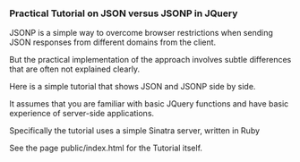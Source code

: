 ### Practical Tutorial on JSON versus JSONP in JQuery

JSONP is a simple way to overcome browser restrictions when sending JSON responses from different domains from the client.

But the practical implementation of the approach involves subtle differences that are often not explained clearly.

Here is a simple tutorial that shows JSON and JSONP side by side.


It assumes that you are familiar with basic JQuery functions and have basic experience of server-side applications.

Specifically the tutorial uses a simple Sinatra server, written in Ruby

See the page public/index.html for the Tutorial itself.
